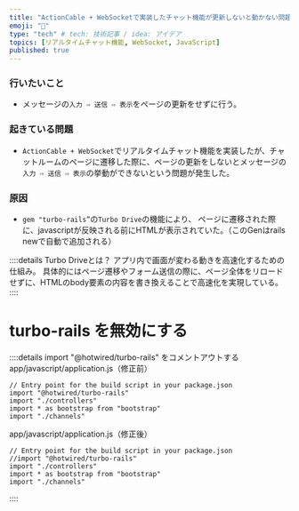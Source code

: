 ```yaml
---
title: "ActionCable + WebSocketで実装したチャット機能が更新しないと動かない問題"
emoji: "💬"
type: "tech" # tech: 技術記事 / idea: アイデア
topics: [リアルタイムチャット機能, WebSocket, JavaScript]
published: true
---
```

### 行いたいこと
- メッセージの`入力 ⇨ 送信 ⇨ 表示`をページの更新をせずに行う。

### 起きている問題
- `ActionCable + WebSocket`でリアルタイムチャット機能を実装したが、チャットルームのページに遷移した際に、ページの更新をしないとメッセージの`入力 ⇨ 送信 ⇨ 表示`の挙動ができないという問題が発生した。

### 原因
- `gem "turbo-rails”`の`Turbo Drive`の機能により、 ページに遷移された際に、javascriptが反映される前にHTMLが表示されていた。（このGenはrails newで自動で追加される）

::::details Turbo Driveとは？
アプリ内で画面が変わる動きを高速化するための仕組み。 具体的にはページ遷移やフォーム送信の際に、ページ全体をリロードせずに、HTMLのbody要素の内容を書き換えることで高速化を実現している。
::::


# turbo-rails を無効にする

::::details import "@hotwired/turbo-rails"  をコメントアウトする
app/javascript/application.js（修正前）
```
// Entry point for the build script in your package.json
import "@hotwired/turbo-rails"
import "./controllers"
import * as bootstrap from "bootstrap"
import "./channels"
```
app/javascript/application.js（修正後）
```
// Entry point for the build script in your package.json
//import "@hotwired/turbo-rails"
import "./controllers"
import * as bootstrap from "bootstrap"
import "./channels"
```
::::


